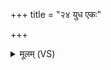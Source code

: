 +++
title = "२४ युध एकः"

+++
<details><summary>मूलम् (VS)</summary>

युध॒ एकः॒ सं सृ॑जति॒ यो अ॑स्या॒ एक॒ इद्व॒शी। तरां॑सि य॒ज्ञा अ॑भव॒न्तर॑सां॒ चक्षु॑रभवद्व॒शा ॥
</details>
